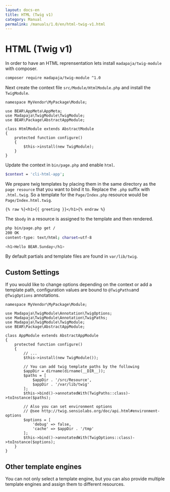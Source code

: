```yaml
---
layout: docs-en
title: HTML (Twig v1)
category: Manual
permalink: /manuals/1.0/en/html-twig-v1.html
---
```


# HTML (Twig v1)

In order to have an HTML reprensentation lets install `madapaja/twig-module` with composer.

```bash
composer require madapaja/twig-module ^1.0
```

Next create the context file `src/Module/HtmlModule.php` and install the `TwigModule`.

```php?start_inline
namespace MyVendor\MyPackage\Module;

use BEAR\AppMeta\AppMeta;
use Madapaja\TwigModule\TwigModule;
use BEAR\Package\AbstractAppModule;

class HtmlModule extends AbstractModule
{
    protected function configure()
    {
        $this->install(new TwigModule);
    }
}
```

Update the context in `bin/page.php` and enable `html`.

```bash
$context = 'cli-html-app';
```
We prepare twig templates by placing them in the same directory as the `page resource` that you want to bind it to. Replace the `.php` suffix with `.html.twig`. So a template for the `Page/Index.php` resource would be `Page/Index.html.twig`.

```hml
{% raw %}<h1>{{ greeting }}</h1>{% endraw %}
```

The `$body` in a resource is assigned to the template and then rendered.

```bash
php bin/page.php get /
200 OK
content-type: text/html; charset=utf-8

<h1>Hello BEAR.Sunday</h1>
```

By default partials and template files are found in `var/lib/twig`.

## Custom Settings

If you would like to change options depending on the context or add a template path, configuration values are bound to `@TwigPaths`and `@TwigOptions` annotations.

```php?start_inline
namespace MyVendor\MyPackage\Module;

use Madapaja\TwigModule\Annotation\TwigOptions;
use Madapaja\TwigModule\Annotation\TwigPaths;
use Madapaja\TwigModule\TwigModule;
use BEAR\Package\AbstractAppModule;

class AppModule extends AbstractAppModule
{
    protected function configure()
    {
        // ...
        $this->install(new TwigModule());

        // You can add twig template paths by the following
        $appDir = dirname(dirname(__DIR__));
        $paths = [
            $appDir . '/src/Resource',
            $appDir . '/var/lib/twig'
        ];
        $this->bind()->annotatedWith(TwigPaths::class)->toInstance($paths);

        // Also you can set environment options
        // @see http://twig.sensiolabs.org/doc/api.html#environment-options
        $options = [
            'debug' => false,
            'cache' => $appDir . '/tmp'
        ];
        $this->bind()->annotatedWith(TwigOptions::class)->toInstance($options);
    }
}
```

## Other template engines

You can not only select a template engine, but you can also provide multiple template engines and assign them to different resources.
